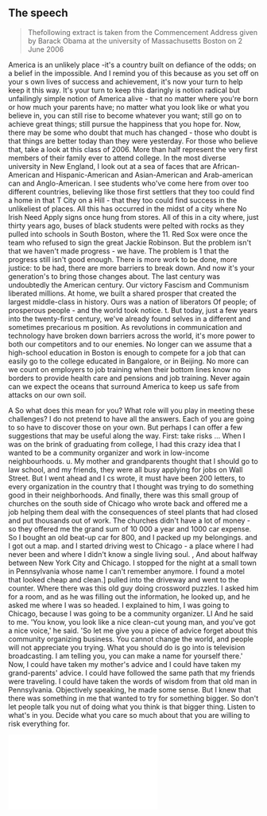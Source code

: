 ## The speech

> Thefollowing extract is taken from the Commencement Address given by Barack Obama at the university of Massachusetts Boston on 2 June 2006


 America is an unlikely place -it's a country built on defiance of the odds; on a belief in the impossible. And I remind you of this because as you set off on your s own lives of success and achievement, it's now your turn to help keep it this way. It's your turn to keep this daringly is notion radical but unfailingly simple  notion of America alive - that no matter where you're born or how much your parents have; no matter what you look like or what you believe in, you can still rise to become whatever you want; still go on to achieve great things; still pursue the happiness that you hope for. Now, there may be some who doubt that much has changed - those who doubt is that things are better today than they were yesterday. For those who believe that, take a look at this class of 2006. More than half represent the very first members of their family ever to attend college. In the most diverse university in New England, I look out at a sea of faces that are African-American and Hispanic-American and Asian-American and Arab-american can and Anglo-American. I see students who've come here from over too different countries, believing like those first settlers that they too could find a home in that T City on a Hill - that they too could find success in the unlikeliest of places. All this has occurred in the midst of a city where No Irish Need Apply signs once hung from stores. All of this in a city where, just thirty years ago, buses of black students were pelted with rocks as they pulled into schools in South Boston, where the 11. Red Sox were once the team who refused to sign the great Jackie Robinson. But the problem isn't that we haven't made progress - we have. The problem is 1 that the progress still isn't good enough. There is more work to be done, more justice: to be had, there are more barriers to break down. And now it's your generation's to bring those changes about. The last century was undoubtedly the American century. Our victory Fascism and Communism liberated millions. At home, we built a shared prosper that created the largest middle-class in history. Ours was a nation of liberators Of people; of prosperous people - and the world took notice. t. But today, just a few years into the twenty-first century, we've already found selves in a different and sometimes precarious m position. As revolutions in communication and technology have broken down barriers across the world, it's more power to both our competitors and to our enemies. No longer can we assume that a high-school education in Boston is enough to compete for a job that can easily go to the college educated in Bangalore, or in Beijing. No more can we count on employers to job training when their bottom lines know no borders to provide health care and pensions and job training. Never again can we expect the oceans that surround America to keep us safe from attacks on our own soil.

A So what does this mean for you? What role will you play in meeting these challenges? I do not pretend to have all the answers. Each of you are going to so have to discover those on your own. But perhaps I can offer a few suggestions that may be useful along the way.  First: take risks … When I was on the brink of graduating from college, I had this crazy idea that I wanted to be a community organizer and work in low-income neighbourhoods. u. My mother and grandparents thought that l should go to law school, and my friends, they were all busy applying for jobs on Wall Street. But I went ahead and I cs wrote, it must have been 200 letters, to every organization in the country that I thought was trying to do something good in their neighborhoods. And finally, there was this small group of churches on the south side of Chicago who wrote back and offered me a job helping them deal with the consequences of steel plants that had closed and put thousands out of work. The churches didn't have a lot of money - so they offered me the grand sum of 10 000 a year and 1000 car expense. So I bought an old beat-up car for 800, and I packed up my belongings. and I got out a map. and I started driving west to Chicago - a place where I had never been and where I didn't know a single living soul. , And about halfway between New York City and Chicago. I stopped for the night at a small town in Pennsylvania whose name I can't remember anymore. I found a motel that looked cheap and clean.] pulled into the driveway and went to the counter. Where there was this old guy doing crossword puzzles. I asked him for a room, and as he was filling out the information, he looked up, and he asked me where I was so headed. I explained to him, I was going to Chicago, because I was going to be a community organizer. LI And he said to me. 'You know, you look like a nice clean-cut young man, and you've got a nice voice,' he said. 'So let me give you a piece of advice forget about this community organizing business. You cannot change the world, and people will not appreciate you trying. What you should do is go into is television broadcasting. I am telling you, you can make a name for yourself there.' Now, I could have taken my mother's advice and I could have taken my grand-parents' advice. I could have followed the same path that my friends were traveling. I could have taken the words of wisdom from that old man in Pennsylvania. Objectively speaking, he made some sense. But I knew that there was something in me that wanted to try for something bigger. So don't let people talk you nut of doing what you think is that bigger thing. Listen to what's in you. Decide what you care so much about that you are willing to risk everything for. 


![Take a Chance Analysis](./Take%20a%20Chance%20Analysis.md)









